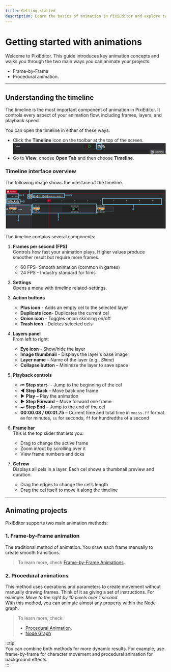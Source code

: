 ```yaml
---
title: Getting started
description: Learn the basics of animation in PixiEditor and explore two main approaches to animating your projects
---
```



# Getting started with animations
Welcome to PixiEditor. This guide introduces key animation concepts and walks you through the two main ways you can animate your projects:   
- Frame-by-Frame
- Procedural animation.

---

## Understanding the timeline

The timeline is the most important component of animation in PixiEditor. It controls every aspect of your animation flow, including frames, layers, and playback speed.

You can open the timeline in either of these ways:
- Click the **Timeline** icon on the toolbar at the top of the screen.  
    ![The timeline icon](./img/timeline-icon.png "The timeline icon")
- Go to **View**, choose **Open Tab** and then choose **Timeline**.

### Timeline interface overview
The following image shows the interface of the timeline.

![The timeline interface](./img/annotated-timeline.png "The timeline interface")

The timeline contains several components:

1. **Frames per second (FPS)**  
    Controls how fast your animation plays. Higher values produce smoother result but require more frames.
    - 60 FPS- Smooth animation (common in games)  
    - 24 FPS - Industry standard for films 

2. **Settings**  
    Opens a menu with timeline related-settings.

3. **Action buttons**  
    - **Plus icon** - Adds an empty cel to the selected layer
    - **Duplicate icon**- Duplicates the current cel
    - **Onion icon** - Toggles onion skinning on/off
    - **Trash icon** - Deletes selected cels

4. **Layers panel**  
    From left to right:
    - **Eye icon** - Show/hide the layer
    - **Image thumbnail** - Displays the layer's base image
    - **Layer name** – Name of the layer (e.g., *Slime*)  
    - **Collapse button** – Minimize the layer to save space

5. **Playback controls**  
    -  ⏮ **Step start**- - Jump to the beginning of the cel  
    - ◀ **Step Back** – Move back one frame  
    - ▶ **Play** – Play the animation  
    - ▶ **Step Forward** – Move forward one frame  
    - ⏭ **Step End** – Jump to the end of the cel  
    - **00:00.08 / 00:01.75** – Current time and total time in `mm:ss.ff` format. `mm` for minutes, `ss` for seconds, `ff` for hundredths of a second  

6. **Frame bar**   
    This is the top slider that lets you:
   - Drag to change the active frame  
   - Zoom in/out by scrolling over it
   - View frame numbers and ticks

7. **Cel row**  
    Displays all cels in a layer. Each cel shows a thumbnail preview and duration.  
   - Drag the edges to change the cel’s length  
   - Drag the cel itself to move it along the timeline  

---

## Animating projects
PixiEditor supports two main animation methods:

### 1. Frame-by-Frame animation

The traditional method of animation. You draw each frame manually to create smooth transitions.

> To learn more, check [Frame-by-Frame Animations](https://pixieditor.net/docs/usage/animating/frame-by-frame/). 



### 2. Procedural animations
This method uses operations and parameters to create movement without manually drawing frames. 
Think of it as giving a set of instructions. 
For example: *Move to the right by 10 pixels over 1 second.*  
With this method, you can animate almost any property within the Node graph.  

> To learn more, check: 
> - [Procedural Animation](https://pixieditor.net/docs/usage/animating/procedural/).  
> - [Node Graph](https://pixieditor.net/docs/usage/node-graph/getting-started-with-node-graph)


:::tip  
You can combine both methods for more dynamic results. For example, use frame-by-frame for character movement and procedural animation for background effects.   
:::